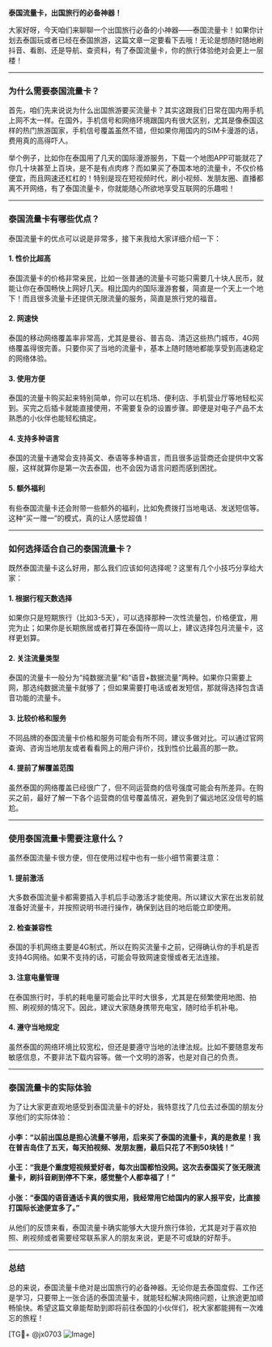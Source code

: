 **泰国流量卡，出国旅行的必备神器！**

大家好呀，今天咱们来聊聊一个出国旅行必备的小神器——泰国流量卡！如果你计划去泰国玩或者已经在泰国旅游，这篇文章一定要看下去哦！无论是想随时随地刷抖音、看剧、还是导航、查资料，有了泰国流量卡，你的旅行体验绝对会更上一层楼！

---

### 为什么需要泰国流量卡？

首先，咱们先来说说为什么出国旅游要买流量卡？其实这跟我们日常在国内用手机上网不太一样。在国外，手机信号和网络环境跟国内有很大区别，尤其是像泰国这样的热门旅游国家，手机信号覆盖虽然不错，但如果你用国内的SIM卡漫游的话，费用真的高得吓人。

举个例子，比如你在泰国用了几天的国际漫游服务，下载一个地图APP可能就花了你几十块甚至上百块，是不是有点肉疼？而如果买了泰国本地的流量卡，不仅价格便宜，而且网速还杠杠的！特别是现在短视频时代，刷小视频、发朋友圈、直播都离不开网络，有了泰国流量卡，你就能随心所欲地享受互联网的乐趣啦！

---

### 泰国流量卡有哪些优点？

泰国流量卡的优点可以说是非常多，接下来我给大家详细介绍一下：

#### 1. **性价比超高**
泰国流量卡的价格非常亲民，比如一张普通的流量卡可能只需要几十块人民币，就能让你在泰国畅快上网好几天。相比国内的国际漫游套餐，简直是一个天上一个地下！而且很多流量卡还提供无限流量的服务，简直是旅行党的福音。

#### 2. **网速快**
泰国的移动网络覆盖率非常高，尤其是曼谷、普吉岛、清迈这些热门城市，4G网络覆盖得很完善。只要你买了当地的流量卡，基本上随时随地都能享受到高速稳定的网络体验。

#### 3. **使用方便**
泰国的流量卡购买起来特别简单，你可以在机场、便利店、手机营业厅等地轻松买到。买完之后插卡就能直接使用，不需要复杂的设置步骤。即便是对电子产品不太熟悉的小伙伴也能轻松搞定。

#### 4. **支持多种语言**
泰国的流量卡通常会支持英文、泰语等多种语言，而且很多运营商还会提供中文客服，这样就算你是第一次去泰国，也不会因为语言问题而感到困扰。

#### 5. **额外福利**
有些泰国流量卡还会附带一些额外的福利，比如免费拨打当地电话、发送短信等。这种“买一赠一”的模式，真的让人感觉超值！

---

### 如何选择适合自己的泰国流量卡？

既然泰国流量卡这么好用，那么我们应该如何选择呢？这里有几个小技巧分享给大家：

#### 1. **根据行程天数选择**
如果你只是短期旅行（比如3-5天），可以选择那种一次性流量包，价格便宜，用完为止；如果你是长期旅居或者打算在泰国待一周以上，建议选择包月流量卡，这样更划算。

#### 2. **关注流量类型**
泰国的流量卡一般分为“纯数据流量”和“语音+数据流量”两种。如果你只需要上网，那选纯数据流量卡就够了；但如果需要打电话或者发短信，那就得选择包含语音功能的流量卡。

#### 3. **比较价格和服务**
不同品牌的泰国流量卡价格和服务可能会有所不同，建议多做对比。可以通过官网查询、咨询当地朋友或者看看网上的用户评价，找到性价比最高的那一款。

#### 4. **提前了解覆盖范围**
虽然泰国的网络覆盖已经很广了，但不同运营商的信号强度可能会有所差异。在购买之前，最好了解一下各个运营商的信号覆盖情况，避免到了偏远地区没信号的尴尬。

---

### 使用泰国流量卡需要注意什么？

虽然泰国流量卡很方便，但在使用过程中也有一些小细节需要注意：

#### 1. **提前激活**
大多数泰国流量卡都需要插入手机后手动激活才能使用。所以建议大家在出发前就准备好流量卡，并按照说明书进行操作，确保到达目的地后能立即使用。

#### 2. **检查兼容性**
泰国的手机网络主要是4G制式，所以在购买流量卡之前，记得确认你的手机是否支持4G网络。如果不支持的话，可能会导致网速变慢或者无法连接。

#### 3. **注意电量管理**
在泰国旅行时，手机的耗电量可能会比平时大很多，尤其是在频繁使用地图、拍照、刷视频的情况下。因此，建议大家随身携带充电宝，随时给手机补电。

#### 4. **遵守当地规定**
虽然泰国的网络环境比较宽松，但还是要遵守当地的法律法规。比如不要随意发布敏感信息，不要非法下载内容等。做一个文明的游客，也是对自己的负责。

---

### 泰国流量卡的实际体验

为了让大家更直观地感受到泰国流量卡的好处，我特意找了几位去过泰国的朋友分享他们的实际体验：

#### 小李：**“以前出国总是担心流量不够用，后来买了泰国的流量卡，真的是救星！我在普吉岛住了五天，每天拍视频、发朋友圈，最后只花了不到50块钱！”**

#### 小王：**“我是个重度短视频爱好者，每次出国都怕没网。这次去泰国买了张无限流量卡，刷抖音刷到停不下来，感觉整个人都幸福了！”**

#### 小张：**“泰国的语音通话卡真的很实用，我经常用它给国内的家人报平安，比直接打国际长途便宜多了。”**

从他们的反馈来看，泰国流量卡确实能够大大提升旅行体验，尤其是对于喜欢拍照、刷视频或者需要经常联系家人的朋友来说，更是不可或缺的好帮手。

---

### 总结

总的来说，泰国流量卡绝对是出国旅行的必备神器。无论你是去泰国度假、工作还是学习，只要带上一张合适的泰国流量卡，就能轻松解决网络问题，让旅途更加顺畅愉快。希望这篇文章能帮助到即将前往泰国的小伙伴们，祝大家都能拥有一次难忘的旅程！

[TG💪+ @jx0703 ![Image](https://github.com/user-attachments/assets/dbca1d08-cadb-493c-b0ec-ad6f7a83f270)]